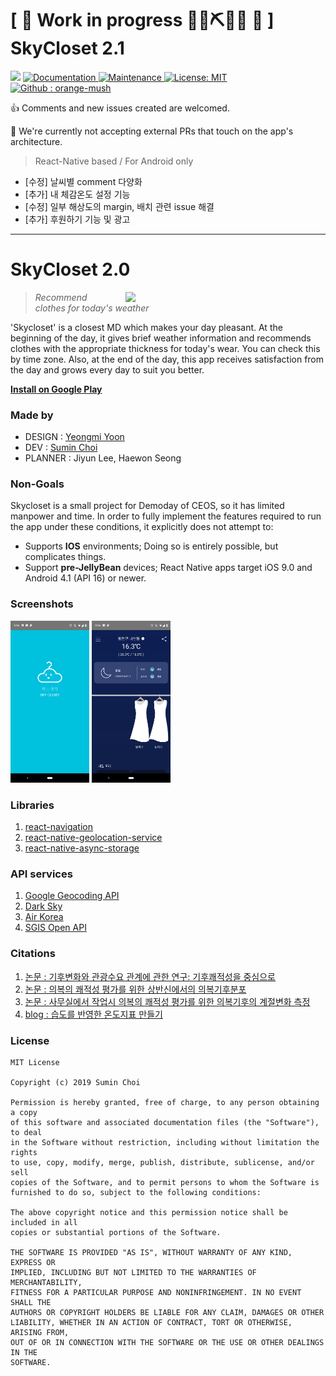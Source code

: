 # \[ 🚧 Work in progress 👷‍♀️⛏👷🔧 🚧 \] SkyCloset 2.1 
<p>
  <img src="https://img.shields.io/badge/version-1.0.0-blue.svg?cacheSeconds=2592000" />
  <a href="https://github.com/orange-mush/skycloset_cli#readme">
    <img alt="Documentation" src="https://img.shields.io/badge/documentation-yes-brightgreen.svg" target="_blank" />
  </a>
  <a href="https://github.com/orange-mush/skycloset_cli/graphs/commit-activity">
    <img alt="Maintenance" src="https://img.shields.io/badge/Maintained%3F-yes-green.svg" target="_blank" />
  </a>
  <a href="https://github.com/orange-mush/skycloset_cli/blob/master/LICENSE">
    <img alt="License: MIT" src="https://img.shields.io/badge/License-MIT-yellow.svg" target="_blank" />
  </a>
  <a href="https://github.com/orange-mush">
    <img alt="Github : orange-mush" src="https://img.shields.io/github/followers/orange-mush.svg?label=Follow&style=social" target="_blank" />
  </a>
</p>

👍 Comments and new issues created are welcomed.

🛑 We're currently not accepting external PRs that touch on the app's architecture.

> React-Native based / For Android only

- [수정] 날씨별 comment 다양화
- [추가] 내 체감온도 설정 기능 
- [수정] 일부 해상도의 margin, 배치 관련 issue 해결
- [추가] 후원하기 기능 및 광고

---

# SkyCloset 2.0

<img src="screenshots/skycloset_splash.gif" width="300" align="right" hspace="20">

> *Recommend clothes for today's weather*

'Skycloset' is a closest MD which makes your day pleasant. At the beginning of the day, it gives brief weather information and recommends clothes with the appropriate thickness for today's wear. You can check this by time zone. Also, at the end of the day, this app receives satisfaction from the day and grows every day to suit you better.

**[Install on Google Play](https://play.google.com/store/apps/details?id=com.skycloset)**


### Made by
* DESIGN : [Yeongmi Yoon](https://github.com/Mimimiiim)
* DEV : [Sumin Choi](https://github.com/orange-mush)
* PLANNER : Jiyun Lee, Haewon Seong


### Non-Goals
Skycloset is a small project for Demoday of CEOS, so it has limited manpower and time. In order to fully implement the features required to run the app under these conditions, it explicitly does not attempt to:
* Supports **IOS** environments; Doing so is entirely possible, but complicates things.
* Support **pre-JellyBean** devices; React Native apps target iOS 9.0 and Android 4.1 (API 16) or newer.


### Screenshots

<img src="screenshots/splash.png" width="25%" />  <img src="screenshots/home_top.png" width="25%" />


### Libraries
1. [react-navigation](https://github.com/react-navigation/react-navigation)
2. [react-native-geolocation-service](https://github.com/Agontuk/react-native-geolocation-service)
3. [react-native-async-storage](https://github.com/react-native-community/react-native-async-storage)


### API services
1. [Google Geocoding API](https://developers.google.com/maps/documentation/geocoding/start)
2. [Dark Sky](https://darksky.net/dev)
3. [Air Korea](http://openapi.airkorea.or.kr/)
4. [SGIS Open API](https://sgis.kostat.go.kr/developer/html/home.html)


### Citations
1. [논문 : 기후변화와 관광수요 관계에 관한 연구: 기후쾌적성을 중심으로](http://kiss.kstudy.com/thesis/thesis-view.asp?key=3506533)
2. [논문 : 의복의 쾌적성 평가를 위한 상반신에서의 의복기후분포](http://kiss.kstudy.com/thesis/thesis-view.asp?key=3337257)
3. [논문 : 사무실에서 작업시 의복의 쾌적성 평가를 위한 의복기후의 계절변화 측정](http://kiss.kstudy.com/thesis/thesis-view.asp?key=1926054)
4. [blog : 습도를 반영한 온도지표 만들기](https://m.blog.naver.com/newils2002/220945893689)


### License


```
MIT License

Copyright (c) 2019 Sumin Choi

Permission is hereby granted, free of charge, to any person obtaining a copy
of this software and associated documentation files (the "Software"), to deal
in the Software without restriction, including without limitation the rights
to use, copy, modify, merge, publish, distribute, sublicense, and/or sell
copies of the Software, and to permit persons to whom the Software is
furnished to do so, subject to the following conditions:

The above copyright notice and this permission notice shall be included in all
copies or substantial portions of the Software.

THE SOFTWARE IS PROVIDED "AS IS", WITHOUT WARRANTY OF ANY KIND, EXPRESS OR
IMPLIED, INCLUDING BUT NOT LIMITED TO THE WARRANTIES OF MERCHANTABILITY,
FITNESS FOR A PARTICULAR PURPOSE AND NONINFRINGEMENT. IN NO EVENT SHALL THE
AUTHORS OR COPYRIGHT HOLDERS BE LIABLE FOR ANY CLAIM, DAMAGES OR OTHER
LIABILITY, WHETHER IN AN ACTION OF CONTRACT, TORT OR OTHERWISE, ARISING FROM,
OUT OF OR IN CONNECTION WITH THE SOFTWARE OR THE USE OR OTHER DEALINGS IN THE
SOFTWARE.
```